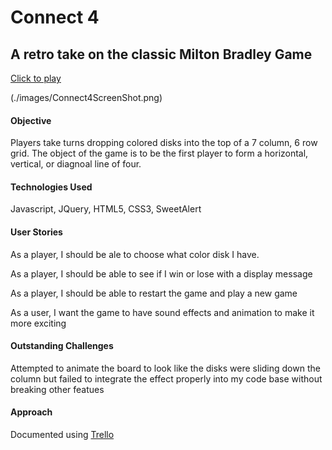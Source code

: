 # Connect 4

## A retro take on the classic Milton Bradley Game

[Click to play](https://annaboeri.github.io/connect-4/)

(./images/Connect4ScreenShot.png)

#### Objective
Players take turns dropping colored disks into the top of a 7 column, 6 row grid. The object of the game is to be the first player to form a horizontal, vertical, or diagnoal line of four.

#### Technologies Used
Javascript, JQuery, HTML5, CSS3, SweetAlert

#### User Stories
As a player, I should be ale to choose what color disk I have.

As a player, I should be able to see if I win or lose with a display message

As a player, I should be able to restart the game and play a new game

As a user, I want the game to have sound effects and animation to make it more exciting

#### Outstanding Challenges

Attempted to animate the board to look like the disks were sliding down the column but failed to integrate the effect properly into my code base without breaking other featues

#### Approach
Documented using [Trello](https://trello.com/b/Y4wQH05J/wdi-project-1-connect-4) 
